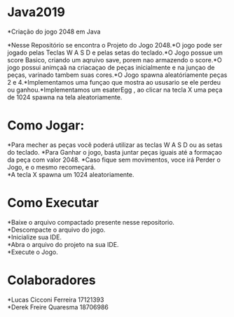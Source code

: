 # Java2019
*Criação do jogo 2048 em Java 

*Nesse Repositório se encontra o Projeto do Jogo 2048.*O jogo pode ser jogado pelas Teclas W A S D  e pelas setas do teclado.*O Jogo possue um score Basico, criando um aqruivo save, porem nao armazendo o score.*O jogo possui animçaã na criacaçao de peças inicialmente e na junçao de peças, varinado tambem suas cores.*O Jogo spawna aleatóriamente peças 2 e 4.*Implementamos uma funçao que mostra ao ususario se ele perdeu ou ganhou.*Implementamos um esaterEgg , ao clicar na tecla X uma peça de 1024 spawna na tela aleatoriamente.

# Como Jogar:

*Para mecher as peças você poderá utilizar as teclas W A S D ou as setas do teclado.
*Para Ganhar o jogo, basta juntar peças iguais até a formaçao da peça com valor 2048.
*Caso fique sem movimentos, voce irá Perder o Jogo, e o mesmo recomeçará.  
*A tecla X spawna um 1024 aleatoriamente.  

# Como Executar
*Baixe o arquivo compactado presente nesse repositorio.  
*Descompacte o arquivo do jogo.  
*Inicialize sua IDE.  
*Abra o arquivo do projeto na sua IDE.  
*Execute o Jogo.  

# Colaboradores
*Lucas Cicconi Ferreira  17121393  
*Derek Freire Quaresma  18706986  
